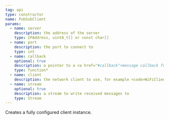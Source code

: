 ```yaml
---
tag: api
type: constructor
name: PubSubClient
params:
  - name: server
    description: the address of the server
    type: IPAddress, uint8_t[] or const char[]
  - name: port
    description: the port to connect to
    type: int
  - name: callback
    optional: true
    description: a pointer to a <a href="#callback">message callback function</a> called when a message arrives for a subscription created by this client
    type: function*
  - name: client
    description: the network client to use, for example <code>WiFiClient</code>
  - name: stream
    optional: true
    description: a stream to write received messages to
    type: Stream
---
```



Creates a fully configured client instance.
